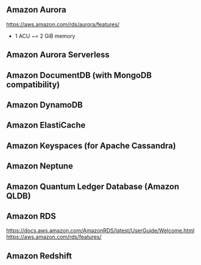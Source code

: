 ## Amazon Aurora
https://aws.amazon.com/rds/aurora/features/
- 1 ACU ~= 2 GiB memory
## Amazon Aurora Serverless

## Amazon DocumentDB (with MongoDB compatibility)

## Amazon DynamoDB

## Amazon ElastiCache

## Amazon Keyspaces (for Apache Cassandra)

## Amazon Neptune

## Amazon Quantum Ledger Database (Amazon QLDB)

## Amazon RDS
https://docs.aws.amazon.com/AmazonRDS/latest/UserGuide/Welcome.html
https://aws.amazon.com/rds/features/

## Amazon Redshift